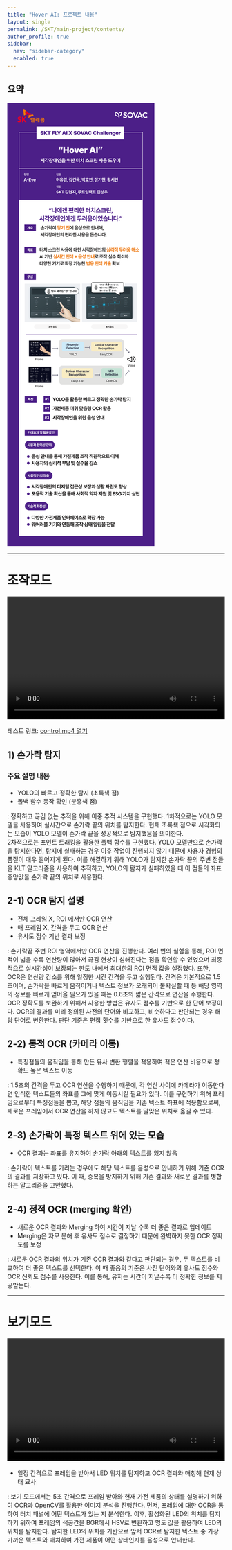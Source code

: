 ```yaml
---
title: "Hover AI: 프로젝트 내용"
layout: single
permalink: /SKT/main-project/contents/
author_profile: true
sidebar:
  nav: "sidebar-category"
  enabled: true
---
```


## 요약

<img src="/_pages/SKT/main-project/images/수상2.PNG">


---

# 조작모드
<video
  controls
  preload="metadata"
  playsinline
  style="width:100%;max-width:100%;height:auto;aspect-ratio:16/9;">
  <source src="{{ '/assets/videos/control.mp4' | absolute_url }}" type="video/mp4">
</video>


<p>
  테스트 링크: <a href="{{ '/assets/videos/control.mp4' | absolute_url }}">control.mp4 열기</a>
</p>



## 1) 손가락 탐지

### 주요 설명 내용
- YOLO의 빠르고 정확한 탐지 (초록색 점)
- 폴백 함수 동작 확인 (분홍색 점)

: 정확하고 끊김 없는 추적을 위해 이중 추적 시스템을 구현했다. 1차적으로는 YOLO 모델을 사용하여 실시간으로 손가락 끝의 위치를 탐지한다.
현재 초록색 점으로 시각화되는 모습이 YOLO 모델이 손가락 끝을 성공적으로 탐지했음을 의미한다. <br>
2차적으로는 포인트 트래킹을 활용한 폴백 함수를 구현했다. YOLO 모델만으로 손가락을 탐지한다면, 탐지에 실패하는 경우 이후 작업이 진행되지 않기 때문에 사용자 경험의 품질이 매우 떨어지게 된다.
이를 해결하기 위해 YOLO가 탐지한 손가락 끝의 주변 점들을 KLT 알고리즘을 사용하여 추적하고, YOLO의 탐지가 실패하였을 때 이 점들의 좌표 중앙값을 손가락 끝의 위치로 사용한다.



## 2-1) OCR 탐지 설명
- 전체 프레임 X, ROI 에서만 OCR 연산
- 매 프레임 X, 간격을 두고 OCR 연산
- 유사도 점수 기반 결과 보정

: 손가락끝 주변 ROI 영역에서만 OCR 연산을 진행한다. 여러 번의 실험을 통해, ROI 면적이 넓을 수록 연산량이 많아져 끊김 현상이 심해진다는 점을 확인할 수 있었으며 최종적으로 실시간성이 보장되는 한도 내에서 최대한의 ROI 면적 값을 설정했다. 
또한, OCR은 연산량 감소를 위해 일정한 시간 간격을 두고 실행된다. 간격은 기본적으로 1.5초이며, 손가락을 빠르게 움직이거나 텍스트 정보가 오래되어 불확실할 때 등 해당 영역의 정보를 빠르게 얻어올 필요가 있을 때는 0.6초의 짧은 간격으로 연산을 수행한다. 
OCR 정확도를 보완하기 위해서 사용한 방법은 유사도 점수를 기반으로 한 단어 보정이다. OCR의 결과를 미리 정의된 사전의 단어와 비교하고, 비슷하다고 판단되는 경우 해당 단어로 변환한다. 판단 기준은 편집 횟수를 기반으로 한 유사도 점수이다. 

## 2-2) 동적 OCR (카메라 이동)
- 특징점들의 움직임을 통해 만든 유사 변환 행렬을 적용하여 적은 연산 비용으로 정확도 높은 텍스트 이동

: 1.5초의 간격을 두고 OCR 연산을 수행하기 때문에, 각 연산 사이에 카메라가 이동한다면 인식한 텍스트들의 좌표를 그에 맞게 이동시킬 필요가 있다. 
이를 구현하기 위해 프레임으로부터 특징점들을 뽑고, 해당 점들의 움직임을 기존 텍스트 좌표에 적용함으로써, 새로운 프레임에서 OCR 연산을 하지 않고도 텍스트를 알맞은 위치로 옮길 수 있다.



## 2-3) 손가락이 특정 텍스트 위에 있는 모습
- OCR 결과는 좌표를 유지하여 손가락 아래의 텍스트를 잃지 않음

: 손가락이 텍스트를 가리는 경우에도 해당 텍스트를 음성으로 안내하기 위해 기존 OCR의 결과를 저장하고 있다. 이 때, 중복을 방지하기 위해 기존 결과와 새로운 결과를 병합하는 알고리즘을 고안했다. 

## 2-4) 정적 OCR (merging 확인)
- 새로운 OCR 결과와 Merging 하여 시간이 지날 수록 더 좋은 결과로 업데이트
- Merging은 자모 분해 후 유사도 점수로 결정하기 때문에 완벽하지 못한 OCR 정확도를 보정

: 새로운 OCR 결과의 위치가 기존 OCR 결과와 같다고 판단되는 경우, 두 텍스트를 비교하여 더 좋은 텍스트를 선택한다. 이 때 좋음의 기준은 사전 단어와의 유사도 점수와 OCR 신뢰도 점수를 사용한다. 이를 통해, 유저는 시간이 지날수록 더 정확한 정보를 제공받는다.  

---

# 보기모드

<video
  controls
  preload="metadata"
  playsinline
  style="width:100%;max-width:100%;height:auto;aspect-ratio:16/9;">
  <source src="{{ '/assets/videos/view.mp4' | absolute_url }}" type="video/mp4">
</video>



- 일정 간격으로 프레임을 받아서 LED 위치를 탐지하고 OCR 결과와 매칭해 현재 상태 묘사

: 보기 모드에서는 5초 간격으로 프레임 받아와 현재 가전 제품의 상태를 설명하기 위하여 OCR과 OpenCV를 활용한 이미지 분석을 진행한다.
먼저, 프레임에 대한 OCR을 통하여 터치 패널에 어떤 텍스트가 있는 지 분석한다.
이후, 활성화된 LED의 위치를 탐지하기 위하여 프레임의 색공간을 BGR에서 HSV로 변환하고 명도 값을 활용하여 LED의 위치를 탐지한다.
탐지한 LED의 위치를 기반으로 앞서 OCR로 탐지한 텍스트 중 가장 가까운 텍스트와 매치하여 가전 제품이 어떤 상태인지를 음성으로 안내한다.
